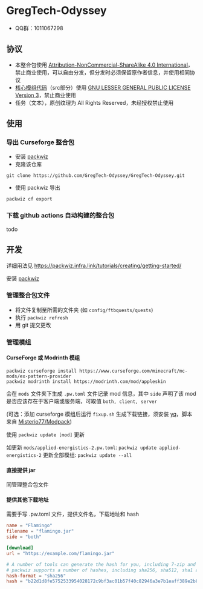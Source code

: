 # GregTech-Odyssey

- QQ群：1011067298

## 协议

- 本整合包使用 [Attribution-NonCommercial-ShareAlike 4.0 International](https://creativecommons.org/licenses/by-nc-sa/4.0/)，禁止商业使用，可以自由分发，但分发时必须保留原作者信息，并使用相同协议
- [核心模组代码](https://github.com/GregTech-Odyssey/GTOCore)（src部分）使用 [GNU LESSER GENERAL PUBLIC LICENSE Version 3](https://www.gnu.org/licenses/lgpl-3.0.html)，禁止商业使用
- 任务（文本），原创纹理为 All Rights Reserved，未经授权禁止使用

## 使用

### 导出 Curseforge 整合包

- 安装 [packwiz](https://github.com/packwiz/packwiz)
- 克隆该仓库
```
git clone https://github.com/GregTech-Odyssey/GregTech-Odyssey.git
```
- 使用 packwiz 导出
```
packwiz cf export
```

### 下载 github actions 自动构建的整合包

todo

## 开发

详细用法见 <https://packwiz.infra.link/tutorials/creating/getting-started/>

安装 [packwiz](https://github.com/packwiz/packwiz)

### 管理整合包文件

- 将文件复制至所需的文件夹 (如 `config/ftbquests/quests`)
- 执行 `packwiz refresh`
- 用 git 提交更改

### 管理模组

#### CurseForge 或 Modrinth 模组

```
packwiz curseforge install https://www.curseforge.com/minecraft/mc-mods/ex-pattern-provider
packwiz modrinth install https://modrinth.com/mod/appleskin
```

会在 `mods` 文件夹下生成 `.pw.toml` 文件记录 mod 信息，其中 `side` 声明了该 mod 是否应该存在于客户端或服务端，可取值 `both, client, server`

(可选：添加 curseforge 模组后运行 `fixup.sh` 生成下载链接，须安装 [yq](https://github.com/mikefarah/yq)，脚本来自 [Misterio77/Modpack](https://github.com/Misterio77/Modpack))

使用 `packwiz update [mod]` 更新

如更新 `mods/applied-energistics-2.pw.toml`: `packwiz update applied-energistics-2`
更新全部模组: `packwiz update --all`

#### 直接提供 jar

同管理整合包文件

#### 提供其他下载地址

需要手写 .pw.toml 文件，提供文件名，下载地址和 hash

```toml
name = "Flamingo"
filename = "flamingo.jar"
side = "both"

[download]
url = "https://example.com/flamingo.jar"

# A number of tools can generate the hash for you, including 7-zip and sha256sum
# packwiz supports a number of hashes, including sha256, sha512, sha1 and md5
hash-format = "sha256"
hash = "b22d1d8fe5752533954028172c9bf3ac01b57f40c82946a3e7b1eaff389e2b87"
```